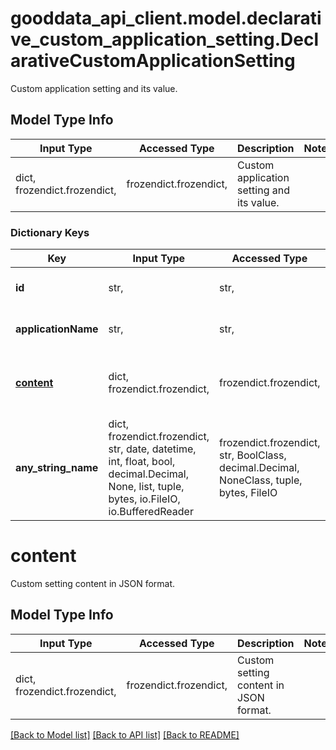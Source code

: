# gooddata_api_client.model.declarative_custom_application_setting.DeclarativeCustomApplicationSetting

Custom application setting and its value.

## Model Type Info
Input Type | Accessed Type | Description | Notes
------------ | ------------- | ------------- | -------------
dict, frozendict.frozendict,  | frozendict.frozendict,  | Custom application setting and its value. | 

### Dictionary Keys
Key | Input Type | Accessed Type | Description | Notes
------------ | ------------- | ------------- | ------------- | -------------
**id** | str,  | str,  | Custom Application Setting ID. | 
**applicationName** | str,  | str,  | The application id | 
**[content](#content)** | dict, frozendict.frozendict,  | frozendict.frozendict,  | Custom setting content in JSON format. | 
**any_string_name** | dict, frozendict.frozendict, str, date, datetime, int, float, bool, decimal.Decimal, None, list, tuple, bytes, io.FileIO, io.BufferedReader | frozendict.frozendict, str, BoolClass, decimal.Decimal, NoneClass, tuple, bytes, FileIO | any string name can be used but the value must be the correct type | [optional]

# content

Custom setting content in JSON format.

## Model Type Info
Input Type | Accessed Type | Description | Notes
------------ | ------------- | ------------- | -------------
dict, frozendict.frozendict,  | frozendict.frozendict,  | Custom setting content in JSON format. | 

[[Back to Model list]](../../README.md#documentation-for-models) [[Back to API list]](../../README.md#documentation-for-api-endpoints) [[Back to README]](../../README.md)

